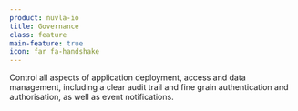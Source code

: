 ```yaml
---
product: nuvla-io
title: Governance
class: feature
main-feature: true
icon: far fa-handshake
---
```


Control all aspects of application deployment, access and data management, including a clear audit trail and fine grain authentication and authorisation, as well as event notifications.
